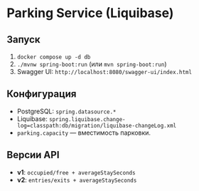 # Parking Service (Liquibase)

## Запуск
1. `docker compose up -d db`
2. `./mvnw spring-boot:run` (или `mvn spring-boot:run`)
3. Swagger UI: `http://localhost:8080/swagger-ui/index.html`

## Конфигурация
- PostgreSQL: `spring.datasource.*`
- Liquibase: `spring.liquibase.change-log=classpath:db/migration/liquibase-changeLog.xml`
- `parking.capacity` — вместимость парковки.

## Версии API
- **v1**: `occupied/free + averageStaySeconds`
- **v2**: `entries/exits + averageStaySeconds`
